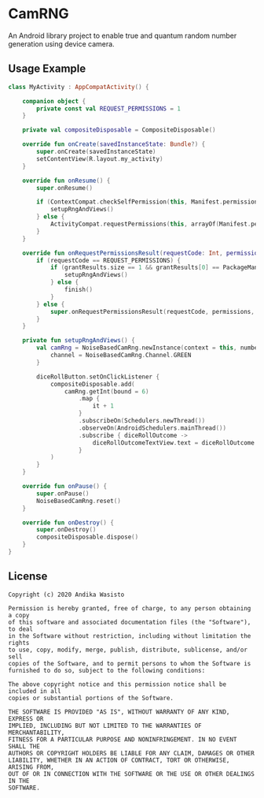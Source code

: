 CamRNG
======

An Android library project to enable true and quantum random number generation using device camera.

Usage Example
-------------

```kotlin
class MyActivity : AppCompatActivity() {

    companion object {
        private const val REQUEST_PERMISSIONS = 1
    }

    private val compositeDisposable = CompositeDisposable()

    override fun onCreate(savedInstanceState: Bundle?) {
        super.onCreate(savedInstanceState)
        setContentView(R.layout.my_activity)
    }

    override fun onResume() {
        super.onResume()

        if (ContextCompat.checkSelfPermission(this, Manifest.permission.CAMERA) == PackageManager.PERMISSION_GRANTED) {
            setupRngAndViews()
        } else {
            ActivityCompat.requestPermissions(this, arrayOf(Manifest.permission.CAMERA), REQUEST_PERMISSIONS)
        }
    }

    override fun onRequestPermissionsResult(requestCode: Int, permissions: Array<String>, grantResults: IntArray) {
        if (requestCode == REQUEST_PERMISSIONS) {
            if (grantResults.size == 1 && grantResults[0] == PackageManager.PERMISSION_GRANTED) {
                setupRngAndViews()
            } else {
                finish()
            }
        } else {
            super.onRequestPermissionsResult(requestCode, permissions, grantResults)
        }
    }

    private fun setupRngAndViews() {
        val camRng = NoiseBasedCamRng.newInstance(context = this, numberOfPixelsToUse = 200).apply {
            channel = NoiseBasedCamRng.Channel.GREEN
        }

        diceRollButton.setOnClickListener {
            compositeDisposable.add(
                camRng.getInt(bound = 6)
                    .map {
                        it + 1
                    }
                    .subscribeOn(Schedulers.newThread())
                    .observeOn(AndroidSchedulers.mainThread())
                    .subscribe { diceRollOutcome ->
                        diceRollOutcomeTextView.text = diceRollOutcome.toString()
                    }
            )
        }
    }

    override fun onPause() {
        super.onPause()
        NoiseBasedCamRng.reset()
    }

    override fun onDestroy() {
        super.onDestroy()
        compositeDisposable.dispose()
    }
}
```

License
-------

    Copyright (c) 2020 Andika Wasisto

    Permission is hereby granted, free of charge, to any person obtaining a copy
    of this software and associated documentation files (the "Software"), to deal
    in the Software without restriction, including without limitation the rights
    to use, copy, modify, merge, publish, distribute, sublicense, and/or sell
    copies of the Software, and to permit persons to whom the Software is
    furnished to do so, subject to the following conditions:

    The above copyright notice and this permission notice shall be included in all
    copies or substantial portions of the Software.

    THE SOFTWARE IS PROVIDED "AS IS", WITHOUT WARRANTY OF ANY KIND, EXPRESS OR
    IMPLIED, INCLUDING BUT NOT LIMITED TO THE WARRANTIES OF MERCHANTABILITY,
    FITNESS FOR A PARTICULAR PURPOSE AND NONINFRINGEMENT. IN NO EVENT SHALL THE
    AUTHORS OR COPYRIGHT HOLDERS BE LIABLE FOR ANY CLAIM, DAMAGES OR OTHER
    LIABILITY, WHETHER IN AN ACTION OF CONTRACT, TORT OR OTHERWISE, ARISING FROM,
    OUT OF OR IN CONNECTION WITH THE SOFTWARE OR THE USE OR OTHER DEALINGS IN THE
    SOFTWARE.
